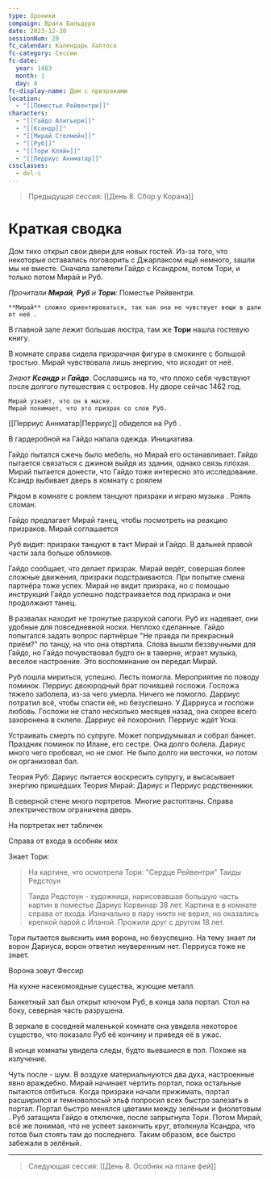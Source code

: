 ```yaml
---
type: Хроники
compaign: Врата Бальдура
date: 2023-12-30
sessionNum: 20
fc_calendar: Календарь Хаптоса
fc-category: Сессии
fc-date:
  year: 1483
  month: 1
  day: 8
fc-display-name: Дом с призраками
location:
  - "[[Поместье Рейвентри]]"
characters:
  - "[[Гайдо Алигьери]]"
  - "[[Ксандр]]"
  - "[[Мирай Стелмейн]]"
  - "[[Руб]]"
  - "[[Тори Кляйн]]"
  - "[[Перриус Аннматар]]"
cssclasses:
  - dvl-c
---
```


> Предыдущая сессия: [[День 8. Сбор у Корана]] 


# Краткая сводка

Дом тихо открыл свои двери для новых гостей. Из-за того, что некоторые оставались поговорить с Джарлаксом ещё немного, зашли мы не вместе. Сначала залетели Гайдо с Ксандром, потом Тори, и только потом Мирай и Руб.

*Прочитали **Мирай**, **Руб** и **Тори**:* Поместье Рейвентри.

	**Мирай** сложно ориентироваться, так как она не чувствует вещи в дали от неё . 

В главной зале лежит большая люстра, там же **Тори** нашла гостевую книгу.

В комнате справа сидела призрачная фигура в смокинге с большой тростью. Мирай чувствовала лишь энергию, что исходит от неё.

*Знают **Ксандр** и **Гайдо***. Сославшись на то, что плохо себя чувствуют после долгого путешествия с островов. Ну дворе сейчас 1462 год.

	Мирай узнаёт, что он в маске.
	Мирай понимает, что это призрак со слов Руб.

[[Перриус Аннматар|Перриус]] обиделся на Руб .

В гардеробной на Гайдо напала одежда. Инициатива.

Гайдо пытался сжечь было мебель, но Мирай его останавливает. Гайдо пытается связаться с джином выйдя из здания, однако связь плохая. 
Мирай пытается донести, что Гайдо тоже интересно это исследование. Ксандр выбивает дверь в комнату с роялем

Рядом в комнате с роялем танцуют призраки и играю музыка . Рояль сломан.

Гайдо предлагает Мирай танец, чтобы посмотреть на реакцию призраков. Мирай соглашается

Руб видит: призраки танцуют в такт Мирай и Гайдо. В дальней правой части зала больше обломков. 

Гайдо сообщает, что делает призрак. Мирай ведёт, совершая более сложные движения, призраки подстраиваются. При попытке смена партнёра тоже успех. Мирай не видит призрака, но с помощью инструкций Гайдо успешно подстраивается под призрака и они продолжают танец. 

В развалах находит не тронутые разрухой сапоги. 
Руб их надевает, они удобные для повседневной носки. Неплохо сделанные. 
Гайдо попытался задать вопрос партнёрше "Не правда ли прекрасный приём?" по танцу, на что она отвртила. Слова вышли беззвучными для Гайдо, но Гайдо почувствовал будто он в таверне, играет музыка, веселое настроение.
Это воспоминание он передал Мирай.

Руб пошла мириться, успешно. Лесть помогла. Мероприятие по поводу поминок. Перриус двоюродный брат почившей госпожи. Госпожа тяжело заболела, из-за чего умерла. Ничего не помогло. Дарриус потратил всё, чтобы спасти её, но безуспешно. 
У Дарриуса и госпожи любовь.
Госпожи не стало несколько месяцев назад, она скорее всего захоронена в склепе. Дарриус её похоронил.
Перриус ждёт Уска.

Устраивать смерть по супруге. Может попридумывал и собрал банкет.
Праздник поминок по Илане, его сестре. Она долго болела. Дариус много чего пробовал, но не смог. Не было долго ни весточки, но потом он организовал бал.

Теория Руб: Дариус пытается воскресить супругу, и высасывает энергию пришедших 
Теория Мирай: Дариус и Перриус родственники.

В северной стене много портретов. Многие растоптаны. 
Справа электричеством ограничена дверь. 

На портретах нет табличек

Справа от входа в особняк мох

Знает Тори: 
> На картине, что осмотрела Тори: "Сердце Рейвентри" Таиды Редстоун
> 
> Таида Редстоун - художница, нарисовавшая большую часть картин в поместье
> Дариус Корвинар 38 лет. Картина в в комнате справа от входа. Изначально в пару никто не верил, но оказались крепкой парой с Иланой. Прожили друг с другом 18 лет. 

Тори пытается выяснить имя ворона, но безуспешно. На тему знает ли ворон Дариуса, ворон ответил неуверенным нет. Перриуса тоже не знает. 

Ворона зовут Фессир

На кухне насекомоядные существа, жующие металл.

Банкетный зал был открыт ключом Руб, в конца зала портал. 
Стол на боку, северная часть разрушена. 

В зеркале в соседней маленькой комнате она увидела некоторое существо, что показало Руб её кончину и приведя её в ужас. 

В конце комнаты увидела следы, будто вьевшиеся в пол. Похоже на излучение. 

Чуть после - шум. В воздухе материальнуются два духа, настроенные явно враждебно. Мирай начинает чертить портал, пока остальные пытаются отбиться. Когда призраки начали прижимать, портал расширился и темноволосый эльф попросил всех быстро залезать в портал. Портал быстро менялся цветами между зелёным и фиолетовым . Руб затащила Гайдо в отключке, после запрыгнула Тори. Потом Мирай, всё же понимая, что не успеет закончить круг, втолкнула Ксандра, что готов был стоять там до последнего. Таким образом, все быстро забежали в зелёный.


---
>Следующая сессия: [[День 8. Особняк на плане фей]] 